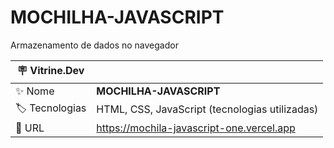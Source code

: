 # MOCHILHA-JAVASCRIPT

Armazenamento de dados no navegador

| :placard: Vitrine.Dev |     |
| -------------  | --- |
| :sparkles: Nome        | **MOCHILHA-JAVASCRIPT**
| :label: Tecnologias | HTML, CSS, JavaScript (tecnologias utilizadas)
| :rocket: URL         | https://mochila-javascript-one.vercel.app

